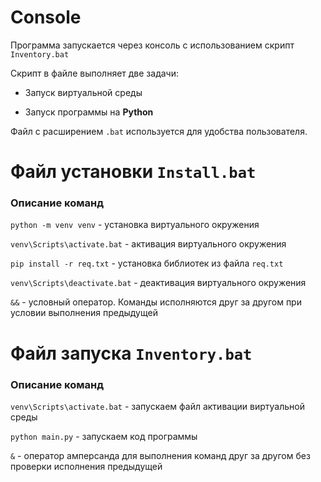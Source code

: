 # Console

Программа запускается через консоль с использованием скрипт `Inventory.bat`

Скрипт в файле выполняет две задачи:


* Запуск виртуальной среды
  

* Запуск программы на **Python**

Файл с расширением `.bat` используется для удобства пользователя.



# Файл установки `Install.bat`

### Описание команд

`python -m venv venv` - установка виртуального окружения

`venv\Scripts\activate.bat` - активация виртуального окружения

`pip install -r req.txt` - установка библиотек из файла `req.txt`

`venv\Scripts\deactivate.bat` - деактивация виртуального окружения

`&&` - условный оператор. Команды исполняются друг за другом при условии выполнения предыдущей



# Файл запуска `Inventory.bat`

### Описание команд

`venv\Scripts\activate.bat` - запускаем файл активации виртуальной среды

`python main.py` - запускаем код программы

`&` - оператор амперсанда для выполнения команд друг за другом без проверки исполнения предыдущей

